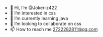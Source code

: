 - 👋 Hi, I’m @Joker-z422
- 👀 I’m interested in css
- 🌱 I’m currently learning java
- 💞️ I’m looking to collaborate on css
- 📫 How to reach me 2722282811@qq.com

<!---
Joker-z422/Joker-z422 is a ✨ special ✨ repository because its `README.md` (this file) appears on your GitHub profile.
You can click the Preview link to take a look at your changes.
--->
